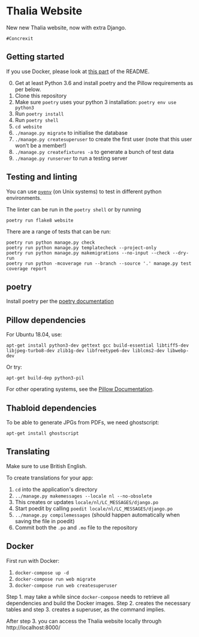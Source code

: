 Thalia Website
==============

New new Thalia website, now with extra Django.

    #Concrexit


Getting started
---------------

If you use Docker, please look at [this part](#docker) of the README.

0. Get at least Python 3.6 and install poetry and the Pillow requirements as per below.
1. Clone this repository
2. Make sure `poetry` uses your python 3 installation: `poetry env use python3`
3. Run `poetry install`
4. Run `poetry shell`
5. `cd website`
6. `./manage.py migrate` to initialise the database
7. `./manage.py createsuperuser` to create the first user (note that this user won't be a member!)
8. `./manage.py createfixtures -a` to generate a bunch of test data
9. `./manage.py runserver` to run a testing server

Testing and linting
-------------------

You can use [`pyenv`](https://github.com/pyenv/pyenv) (on Unix systems) to test in different python
environments.

The linter can be run in the `poetry shell` or by running

    poetry run flake8 website

There are a range of tests that can be run:

    poetry run python manage.py check
    poetry run python manage.py templatecheck --project-only
    poetry run python manage.py makemigrations --no-input --check --dry-run
    poetry run python -mcoverage run --branch --source '.' manage.py test
    coverage report

poetry
------

Install poetry per the [poetry documentation][poetry install]

[poetry install]: https://github.com/sdispater/poetry#installation

Pillow dependencies
-------------------

For Ubuntu 18.04, use:

    apt-get install python3-dev gettext gcc build-essential libtiff5-dev libjpeg-turbo8-dev zlib1g-dev libfreetype6-dev liblcms2-dev libwebp-dev

Or try:

    apt-get build-dep python3-pil

For other operating systems, see the [Pillow Documentation][pillow-install].


[pillow-install]: https://pillow.readthedocs.io/en/latest/installation.html

Thabloid dependencies
---------------------

To be able to generate JPGs from PDFs, we need ghostscript:

    apt-get install ghostscript

Translating
------------------

Make sure to use British English.

To create translations for your app:

1. `cd` into the application's directory
2. `../manage.py makemessages --locale nl --no-obsolete`
3. This creates or updates `locale/nl/LC_MESSAGES/django.po`
4. Start poedit by calling `poedit locale/nl/LC_MESSAGES/django.po`
5. `../manage.py compilemessages` (should happen automatically when saving the file in poedit)
6. Commit both the `.po` and `.mo` file to the repository

Docker
------

First run with Docker:

1. `docker-compose up -d`
2. `docker-compose run web migrate`
3. `docker-compose run web createsuperuser`

Step 1. may take a while since `docker-compose` needs to retrieve all dependencies
and build the Docker images. Step 2. creates the necessary tables and step 3.
creates a superuser, as the command implies.

After step 3. you can access the Thalia website locally through http://localhost:8000/
